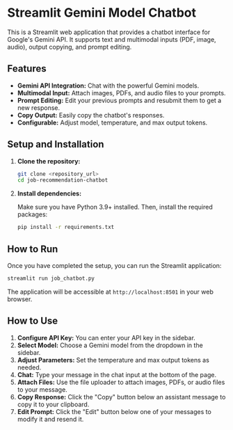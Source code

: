 # Streamlit Gemini Model Chatbot

This is a Streamlit web application that provides a chatbot interface for Google's Gemini API. It supports text and multimodal inputs (PDF, image, audio), output copying, and prompt editing.

## Features

- **Gemini API Integration:** Chat with the powerful Gemini models.
- **Multimodal Input:** Attach images, PDFs, and audio files to your prompts.
- **Prompt Editing:** Edit your previous prompts and resubmit them to get a new response.
- **Copy Output:** Easily copy the chatbot's responses.
- **Configurable:** Adjust model, temperature, and max output tokens.

## Setup and Installation

1.  **Clone the repository:**

    ```bash
    git clone <repository_url>
    cd job-recommendation-chatbot
    ```

2.  **Install dependencies:**

    Make sure you have Python 3.9+ installed. Then, install the required packages:

    ```bash
    pip install -r requirements.txt
    ```

## How to Run

Once you have completed the setup, you can run the Streamlit application:

```bash
streamlit run job_chatbot.py
```

The application will be accessible at `http://localhost:8501` in your web browser.

## How to Use

1.  **Configure API Key:** You can enter your API key in the sidebar.
2.  **Select Model:** Choose a Gemini model from the dropdown in the sidebar.
3.  **Adjust Parameters:** Set the temperature and max output tokens as needed.
4.  **Chat:** Type your message in the chat input at the bottom of the page.
5.  **Attach Files:** Use the file uploader to attach images, PDFs, or audio files to your message.
6.  **Copy Response:** Click the "Copy" button below an assistant message to copy it to your clipboard.
7.  **Edit Prompt:** Click the "Edit" button below one of your messages to modify it and resend it.
